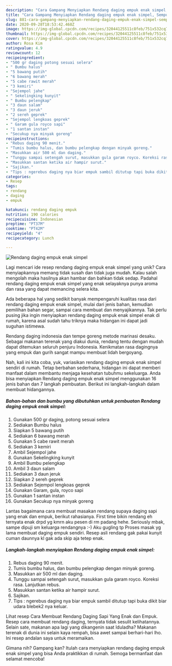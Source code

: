 ```yaml
---
description: "Cara Gampang Menyiapkan Rendang daging empuk enak simpel, Sempurna"
title: "Cara Gampang Menyiapkan Rendang daging empuk enak simpel, Sempurna"
slug: 881-cara-gampang-menyiapkan-rendang-daging-empuk-enak-simpel-sempurna
date: 2020-09-28T18:53:42.468Z
image: https://img-global.cpcdn.com/recipes/32044125511c8feb/751x532cq70/rendang-daging-empuk-enak-simpel-foto-resep-utama.jpg
thumbnail: https://img-global.cpcdn.com/recipes/32044125511c8feb/751x532cq70/rendang-daging-empuk-enak-simpel-foto-resep-utama.jpg
cover: https://img-global.cpcdn.com/recipes/32044125511c8feb/751x532cq70/rendang-daging-empuk-enak-simpel-foto-resep-utama.jpg
author: Rosa Kim
ratingvalue: 4.9
reviewcount: 12
recipeingredient:
- "500 gr daging potong sesuai selera"
- " Bumbu halus"
- "5 bawang putih"
- "6 bawang merah"
- "5 cabe rawit merah"
- "3 kemiri"
- "Sejempol jahe"
- " Sekelingking kunyit"
- " Bumbu pelengkap"
- "3 daun salam"
- "3 daun jeruk"
- "2 sereh geprek"
- "Sejempol lengkoas geprek"
- " Garam gula royco sapi"
- "1 santan instan"
- "Secukup nya minyak goreng"
recipeinstructions:
- "Rebus daging 90 menit."
- "Tumis bumbu halus, dan bumbu pelengkap dengan minyak goreng."
- "Masukkan air 500 ml dan daging."
- "Tunggu sampai setengah surut, masukkan gula garam royco. Koreksi rasa. Lanjutkan rebus."
- "Masukkan santan ketika air hampir surut."
- "Sajikan."
- "Tips : ngerebus daging nya biar empuk sambil ditutup tapi buka dikit biar udara blebek2 nya keluar."
categories:
- Resep
tags:
- rendang
- daging
- empuk

katakunci: rendang daging empuk 
nutrition: 190 calories
recipecuisine: Indonesian
preptime: "PT37M"
cooktime: "PT42M"
recipeyield: "4"
recipecategory: Lunch

---
```



![Rendang daging empuk enak simpel](https://img-global.cpcdn.com/recipes/32044125511c8feb/751x532cq70/rendang-daging-empuk-enak-simpel-foto-resep-utama.jpg)

Lagi mencari ide resep rendang daging empuk enak simpel yang unik? Cara menyiapkannya memang tidak susah dan tidak juga mudah. Kalau salah mengolah maka hasilnya akan hambar dan bahkan tidak sedap. Padahal rendang daging empuk enak simpel yang enak selayaknya punya aroma dan rasa yang dapat memancing selera kita.

Ada beberapa hal yang sedikit banyak mempengaruhi kualitas rasa dari rendang daging empuk enak simpel, mulai dari jenis bahan, kemudian pemilihan bahan segar, sampai cara membuat dan menyajikannya. Tak perlu pusing jika ingin menyiapkan rendang daging empuk enak simpel enak di rumah, karena asal sudah tahu triknya maka hidangan ini dapat jadi suguhan istimewa.

Rendang daging indonesia dan tempe goreng metode marinasi desaku. Sebagai makanan terenak yang diakui dunia, rendang tentu dengan mudah dapat ditemukan seluruh penjuru Indonesia. Kenikmatan rasa dagingnya yang empuk dan gurih sangat mampu membuat lidah bergoyang.


Nah, kali ini kita coba, yuk, variasikan rendang daging empuk enak simpel sendiri di rumah. Tetap berbahan sederhana, hidangan ini dapat memberi manfaat dalam membantu menjaga kesehatan tubuhmu sekeluarga. Anda bisa menyiapkan Rendang daging empuk enak simpel menggunakan 16 jenis bahan dan 7 langkah pembuatan. Berikut ini langkah-langkah dalam membuat hidangannya.

<!--inarticleads1-->

##### Bahan-bahan dan bumbu yang dibutuhkan untuk pembuatan Rendang daging empuk enak simpel:

1. Gunakan 500 gr daging, potong sesuai selera
1. Sediakan  Bumbu halus
1. Siapkan 5 bawang putih
1. Sediakan 6 bawang merah
1. Gunakan 5 cabe rawit merah
1. Sediakan 3 kemiri
1. Ambil Sejempol jahe
1. Gunakan  Sekelingking kunyit
1. Ambil  Bumbu pelengkap
1. Ambil 3 daun salam
1. Sediakan 3 daun jeruk
1. Siapkan 2 sereh geprek
1. Sediakan Sejempol lengkoas geprek
1. Gunakan  Garam, gula, royco sapi
1. Gunakan 1 santan instan
1. Gunakan Secukup nya minyak goreng


Lantas bagaimana cara membuat masakan rendang supaya daging sapi yang enak dan empuk, berikut rahasianya. First time bikin rendang eh ternyata enak drpd yg kmrn aku pesen di rm padang hehe. Seriously mbak, sampe dipuji sm keluarga rendangnya :-) Aku gugling tp Proses masak yg lama membuat daging empuk sendiri. Resep asli rendang gak pakai kunyit cuman daunnya kl gak ada skip aja tetep enak. 

<!--inarticleads2-->

##### Langkah-langkah menyiapkan Rendang daging empuk enak simpel:

1. Rebus daging 90 menit.
1. Tumis bumbu halus, dan bumbu pelengkap dengan minyak goreng.
1. Masukkan air 500 ml dan daging.
1. Tunggu sampai setengah surut, masukkan gula garam royco. Koreksi rasa. Lanjutkan rebus.
1. Masukkan santan ketika air hampir surut.
1. Sajikan.
1. Tips : ngerebus daging nya biar empuk sambil ditutup tapi buka dikit biar udara blebek2 nya keluar.


Lihat resep Cara Membuat Rendang Daging Sapi Yang Enak dan Empuk. Resep cara membuat rendang daging, ternyata tidak sesulit kelihatannya. Selain sate, makanan apa lagi yang dikangenin saat Iduladha? Makanan terenak di dunia ini selain kaya rempah, bisa awet sampai berhari-hari lho. Ini resep andalan saya untuk meramaikan. 

Gimana nih? Gampang kan? Itulah cara menyiapkan rendang daging empuk enak simpel yang bisa Anda praktikkan di rumah. Semoga bermanfaat dan selamat mencoba!

